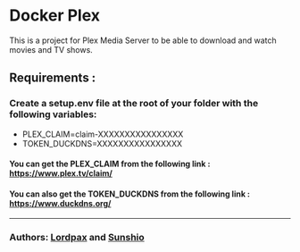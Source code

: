 # Docker Plex 

This is a project for Plex Media Server to be able to download and watch movies and TV shows.

## Requirements :


### Create a setup.env file at the root of your folder with the following variables:
 - PLEX_CLAIM=claim-XXXXXXXXXXXXXXXX
 - TOKEN_DUCKDNS=XXXXXXXXXXXXXXXX

#### You can get the PLEX_CLAIM from the following link : https://www.plex.tv/claim/
#### You can also get the TOKEN_DUCKDNS from the following link : https://www.duckdns.org/

----

### Authors: [Lordpax](https://github.com/LordPax) and [Sunshio](https://github.com/Pietrucci-Blacher)